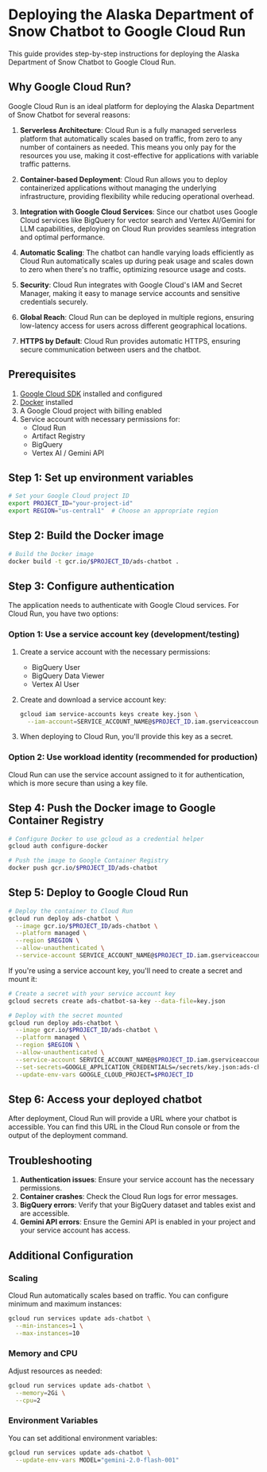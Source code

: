 # Deploying the Alaska Department of Snow Chatbot to Google Cloud Run

This guide provides step-by-step instructions for deploying the Alaska Department of Snow Chatbot to Google Cloud Run.

## Why Google Cloud Run?

Google Cloud Run is an ideal platform for deploying the Alaska Department of Snow Chatbot for several reasons:

1. **Serverless Architecture**: Cloud Run is a fully managed serverless platform that automatically scales based on traffic, from zero to any number of containers as needed. This means you only pay for the resources you use, making it cost-effective for applications with variable traffic patterns.

2. **Container-based Deployment**: Cloud Run allows you to deploy containerized applications without managing the underlying infrastructure, providing flexibility while reducing operational overhead.

3. **Integration with Google Cloud Services**: Since our chatbot uses Google Cloud services like BigQuery for vector search and Vertex AI/Gemini for LLM capabilities, deploying on Cloud Run provides seamless integration and optimal performance.

4. **Automatic Scaling**: The chatbot can handle varying loads efficiently as Cloud Run automatically scales up during peak usage and scales down to zero when there's no traffic, optimizing resource usage and costs.

5. **Security**: Cloud Run integrates with Google Cloud's IAM and Secret Manager, making it easy to manage service accounts and sensitive credentials securely.

6. **Global Reach**: Cloud Run can be deployed in multiple regions, ensuring low-latency access for users across different geographical locations.

7. **HTTPS by Default**: Cloud Run provides automatic HTTPS, ensuring secure communication between users and the chatbot.

## Prerequisites

1. [Google Cloud SDK](https://cloud.google.com/sdk/docs/install) installed and configured
2. [Docker](https://docs.docker.com/get-docker/) installed
3. A Google Cloud project with billing enabled
4. Service account with necessary permissions for:
   - Cloud Run
   - Artifact Registry
   - BigQuery
   - Vertex AI / Gemini API

## Step 1: Set up environment variables

```bash
# Set your Google Cloud project ID
export PROJECT_ID="your-project-id"
export REGION="us-central1"  # Choose an appropriate region
```

## Step 2: Build the Docker image

```bash
# Build the Docker image
docker build -t gcr.io/$PROJECT_ID/ads-chatbot .
```

## Step 3: Configure authentication

The application needs to authenticate with Google Cloud services. For Cloud Run, you have two options:

### Option 1: Use a service account key (development/testing)

1. Create a service account with the necessary permissions:
   - BigQuery User
   - BigQuery Data Viewer
   - Vertex AI User

2. Create and download a service account key:
   ```bash
   gcloud iam service-accounts keys create key.json \
     --iam-account=SERVICE_ACCOUNT_NAME@$PROJECT_ID.iam.gserviceaccount.com
   ```

3. When deploying to Cloud Run, you'll provide this key as a secret.

### Option 2: Use workload identity (recommended for production)

Cloud Run can use the service account assigned to it for authentication, which is more secure than using a key file.

## Step 4: Push the Docker image to Google Container Registry

```bash
# Configure Docker to use gcloud as a credential helper
gcloud auth configure-docker

# Push the image to Google Container Registry
docker push gcr.io/$PROJECT_ID/ads-chatbot
```

## Step 5: Deploy to Google Cloud Run

```bash
# Deploy the container to Cloud Run
gcloud run deploy ads-chatbot \
  --image gcr.io/$PROJECT_ID/ads-chatbot \
  --platform managed \
  --region $REGION \
  --allow-unauthenticated \
  --service-account SERVICE_ACCOUNT_NAME@$PROJECT_ID.iam.gserviceaccount.com
```

If you're using a service account key, you'll need to create a secret and mount it:

```bash
# Create a secret with your service account key
gcloud secrets create ads-chatbot-sa-key --data-file=key.json

# Deploy with the secret mounted
gcloud run deploy ads-chatbot \
  --image gcr.io/$PROJECT_ID/ads-chatbot \
  --platform managed \
  --region $REGION \
  --allow-unauthenticated \
  --service-account SERVICE_ACCOUNT_NAME@$PROJECT_ID.iam.gserviceaccount.com \
  --set-secrets=GOOGLE_APPLICATION_CREDENTIALS=/secrets/key.json:ads-chatbot-sa-key:latest \
  --update-env-vars GOOGLE_CLOUD_PROJECT=$PROJECT_ID
```

## Step 6: Access your deployed chatbot

After deployment, Cloud Run will provide a URL where your chatbot is accessible. You can find this URL in the Cloud Run console or from the output of the deployment command.

## Troubleshooting

1. **Authentication issues**: Ensure your service account has the necessary permissions.
2. **Container crashes**: Check the Cloud Run logs for error messages.
3. **BigQuery errors**: Verify that your BigQuery dataset and tables exist and are accessible.
4. **Gemini API errors**: Ensure the Gemini API is enabled in your project and your service account has access.

## Additional Configuration

### Scaling

Cloud Run automatically scales based on traffic. You can configure minimum and maximum instances:

```bash
gcloud run services update ads-chatbot \
  --min-instances=1 \
  --max-instances=10
```

### Memory and CPU

Adjust resources as needed:

```bash
gcloud run services update ads-chatbot \
  --memory=2Gi \
  --cpu=2
```

### Environment Variables

You can set additional environment variables:

```bash
gcloud run services update ads-chatbot \
  --update-env-vars MODEL="gemini-2.0-flash-001"
```
